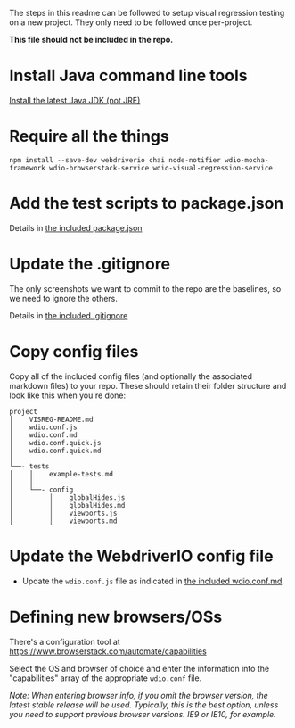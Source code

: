 The steps in this readme can be followed to setup visual regression testing on a new project. They only need to be followed once per-project.

**This file should not be included in the repo.**

# Install Java command line tools
[Install the latest Java JDK (not JRE)](http://www.oracle.com/technetwork/java/javase/downloads/index-jsp-138363.html#javasejdk)

# Require all the things
`npm install --save-dev webdriverio chai node-notifier wdio-mocha-framework wdio-browserstack-service wdio-visual-regression-service`

# Add the test scripts to package.json
Details in [the included package.json](https://github.com/ModulesUnraveled/visreg-config-files/blob/master/package.json)

# Update the .gitignore
The only screenshots we want to commit to the repo are the baselines, so we need to ignore the others.

Details in [the included .gitignore](https://github.com/ModulesUnraveled/visreg-config-files/blob/master/.gitignore)

# Copy config files
Copy all of the included config files (and optionally the associated markdown files) to your repo. These should retain their folder structure and look like this when you're done:

```
project
│    VISREG-README.md
│    wdio.conf.js
│    wdio.conf.md
│    wdio.conf.quick.js
│    wdio.conf.quick.md
│
└──- tests
│    │    example-tests.md
│    │
│    └──- config
│         │    globalHides.js
│         │    globalHides.md
│         │    viewports.js
│         │    viewports.md
```

# Update the WebdriverIO config file
- Update the `wdio.conf.js` file as indicated in [the included wdio.conf.md](https://github.com/ModulesUnraveled/visreg-config-files/blob/master/wdio.conf.md).

# Defining new browsers/OSs
There's a configuration tool at https://www.browserstack.com/automate/capabilities

Select the OS and browser of choice and enter the information into the "capabilities" array of the appropriate `wdio.conf` file.

_Note: When entering browser info, if you omit the browser version, the latest stable release will be used. Typically, this is the best option, unless you need to support previous browser versions. IE9 or IE10, for example._

